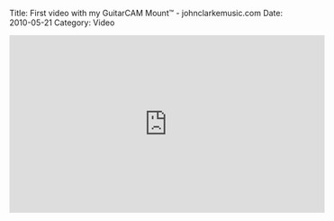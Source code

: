 Title: First video with my GuitarCAM Mount™  - johnclarkemusic.com
Date: 2010-05-21
Category: Video

<iframe width="560" height="315" src="https://www.youtube.com/embed/g-hpmwgA0KM" title="YouTube video player" frameborder="0" allow="accelerometer; autoplay; clipboard-write; encrypted-media; gyroscope; picture-in-picture" allowfullscreen></iframe>

